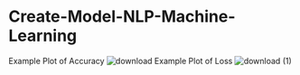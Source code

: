 # Create-Model-NLP-Machine-Learning
Example Plot of Accuracy
![download](https://user-images.githubusercontent.com/47166278/163662258-d65177ba-00ea-44f1-9352-fd6d404b3bd0.png)
Example Plot of Loss
![download (1)](https://user-images.githubusercontent.com/47166278/163662262-dff63ba1-94b7-44f4-bc4e-13b804d577d2.png)
